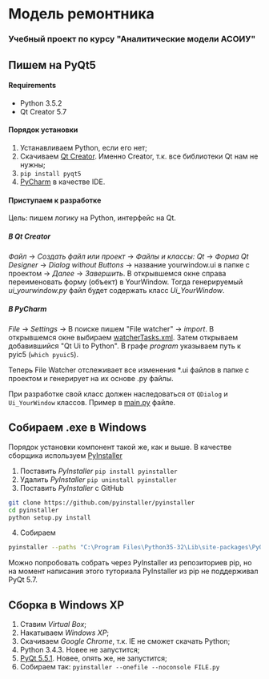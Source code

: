 Модель ремонтника
=================

### Учебный проект по курсу "Аналитические модели АСОИУ"

## Пишем на PyQt5
#### Requirements
* Python 3.5.2
* Qt Creator 5.7
#### Порядок установки
1. Устанавливаем Python, если его нет;
2. Скачиваем [Qt Creator](https://www.qt.io/download-open-source/). Именно Creator, т.к. все библиотеки Qt нам не нужны;
2. ```pip install pyqt5 ```
3. [PyCharm](https://www.jetbrains.com/pycharm/) в качестве IDE.


#### Приступаем к разработке
Цель: пишем логику на Python, интерфейс на Qt.
##### В Qt Creator
*Файл* -> *Создать файл или проект* -> *Файлы и классы: Qt* -> *Форма Qt Designer* -> *Dialog without Buttons* -> название yourwindow.ui в папке с проектом -> *Далее* -> *Завершить*.
В открывшемся окне справа переименовать форму (объект) в YourWindow. Тогда генерируемый *ui_yourwindow.py* файл будет содержать класс *Ui_YourWindow*.

##### В PyCharm
*File* -> *Settings* -> В поиске пишем "File watcher" -> *import*. В открывшемся окне выбираем [watcherTasks.xml](./conf/watcherTasks.xml). Затем открываем добавившийся "Qt Ui to Python". В графе *program* указываем путь к pyic5 (`which pyuic5`).

Теперь File Watcher отслеживает все изменения *.ui файлов в папке с проектом и генерирует на их основе .py файлы.


При разработке свой класс должен наследоваться от `QDialog` и `Ui_YourWindow` классов. Пример в [main.py](./main.py) файле.

## Собираем .exe в Windows
Порядок установки компонент такой же, как и выше.
В качестве сборщика используем [PyInstaller](http://www.pyinstaller.org/)
1. Поставить *PyInstaller* `pip install pyinstaller`
2. Удалить *PyInstaller* `pip uninstall pyinstaller`
3. Поставить *PyInstaller* с GitHub
```sh
git clone https://github.com/pyinstaller/pyinstaller
cd pyinstaller
python setup.py install
```
4. Собираем
```sh
pyinstaller --paths "C:\Program Files\Python35-32\Lib\site-packages\PyQt5\Qt\bin" --onefile --noconsole FILE.py
```

Можно попробовать собрать через PyInstaller из репозиториев pip, но на момент написания этого туториала PyInstaller из pip не поддерживал PyQt 5.7.

## Сборка в Windows XP
1. Ставим *Virtual Box*;
2. Накатываем *Windows XP*;
3. Скачиваем *Google Chrome*, т.к. IE не сможет скачать Python;
4. Python 3.4.3. Новее не запустится;
5. [PyQt 5.5.1](https://sourceforge.net/projects/pyqt/files/PyQt5/PyQt-5.5.1/). Новее, опять же, не запустится;
6. Собираем так: `pyinstaller --onefile --noconsole FILE.py`
